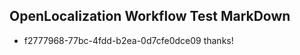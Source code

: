 ## OpenLocalization Workflow Test MarkDown
* f2777968-77bc-4fdd-b2ea-0d7cfe0dce09 thanks!

<!--HONumber=Aug16_HO4-->


